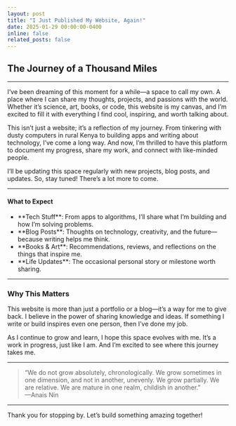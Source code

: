```yaml
---
layout: post
title: "I Just Published My Website, Again!"
date: 2025-01-29 00:00:00-0400
inline: false
related_posts: false
---
```


## The Journey of a Thousand Miles

---

I’ve been dreaming of this moment for a while—a space to call my own. A place where I can share my thoughts, projects, and passions with the world. Whether it’s science, art, books, or code, this website is my canvas, and I’m excited to fill it with everything I find cool, inspiring, and worth talking about.

This isn’t just a website; it’s a reflection of my journey. From tinkering with dusty computers in rural Kenya to building apps and writing about technology, I’ve come a long way. And now, I’m thrilled to have this platform to document my progress, share my work, and connect with like-minded people.

I’ll be updating this space regularly with new projects, blog posts, and updates. So, stay tuned! There’s a lot more to come.

---

#### What to Expect

<ul>
    <li>**Tech Stuff**: From apps to algorithms, I’ll share what I’m building and how I’m solving problems.</li>
    <li>**Blog Posts**: Thoughts on technology, creativity, and the future—because writing helps me think.</li>
    <li>**Books & Art**: Recommendations, reviews, and reflections on the things that inspire me.</li>
    <li>**Life Updates**: The occasional personal story or milestone worth sharing.</li>
</ul>

---

### Why This Matters

This website is more than just a portfolio or a blog—it’s a way for me to give back. I believe in the power of sharing knowledge and ideas. If something I write or build inspires even one person, then I’ve done my job.

As I continue to grow and learn, I hope this space evolves with me. It’s a work in progress, just like I am. And I’m excited to see where this journey takes me.

---

> “We do not grow absolutely, chronologically. We grow sometimes in one dimension, and not in another, unevenly. We grow partially. We are relative. We are mature in one realm, childish in another.”  
> —Anais Nin

---

Thank you for stopping by. Let’s build something amazing together!